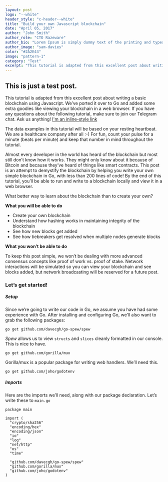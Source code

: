 ```yaml
---
layout: post
logo: "--white"
header_style: "c-header--white"
title: "Build your own Javascript blockchain"
date: "April 05, 2017"
author: "John Smith"
author_role: "CTO Razeware"
author_bio: "Lorem Ipsum is simply dummy text of the printing and typesetting industry."
author_image: "sam-davies"
color: "#2A2E43"
image: "pattern-1"
category: "Test"
excerpt: "This tutorial is adapted from this excellent post about writing a basic blockchain using Javascript."
---
```


## This is just a test post.

This tutorial is adapted from this excellent post about writing a basic blockchain using Javascript. We’ve ported it over to Go and added some extra goodies like viewing your blockchain in a web browser. If you have any questions about the following tutorial, make sure to join our Telegram chat. Ask us anything! [I'm an inline-style link](https://www.google.com)

The data examples in this tutorial will be based on your resting heartbeat. We are a healthcare company after all :-) For fun, count your pulse for a minute (beats per minute) and keep that number in mind throughout the tutorial.

Almost every developer in the world has heard of the blockchain but most still don’t know how it works. They might only know about it because of Bitcoin and because they’ve heard of things like smart contracts. This post is an attempt to demystify the blockchain by helping you write your own simple blockchain in Go, with less than 200 lines of code! By the end of this tutorial, you’ll be able to run and write to a blockchain locally and view it in a web browser.

What better way to learn about the blockchain than to create your own?

**What you will be able to do**

*   Create your own blockchain
*   Understand how hashing works in maintaining integrity of the blockchain
*   See how new blocks get added
*   See how tiebreakers get resolved when multiple nodes generate blocks

**What you won’t be able to do**

To keep this post simple, we won’t be dealing with more advanced consensus concepts like proof of work vs. proof of stake. Network interactions will be simulated so you can view your blockchain and see blocks added, but network broadcasting will be reserved for a future post.

### Let’s get started!

##### Setup

Since we’re going to write our code in Go, we assume you have had some experience with Go. After installing and configuring Go, we’ll also want to grab the following packages:

`go get github.com/davecgh/go-spew/spew`

*Spew* allows us to view `structs` and `slices` cleanly formatted in our console. This is nice to have.

`go get github.com/gorilla/mux`

Gorilla/mux is a popular package for writing web handlers. We’ll need this.

`go get github.com/joho/godotenv`

##### Imports

Here are the imports we’ll need, along with our package declaration. Let’s write these to `main.go`

```
package main

import (
  "crypto/sha256"
  "encoding/hex"
  "encoding/json"
  "io"
  "log"
  "net/http"
  "os"
  "time"

  "github.com/davecgh/go-spew/spew"
  "github.com/gorilla/mux"
  "github.com/joho/godotenv"
)

```




